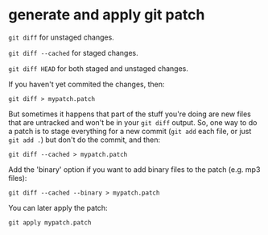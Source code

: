 # generate and apply git patch

`git diff` for unstaged changes.  

`git diff --cached` for staged changes.

`git diff HEAD` for both staged and unstaged changes.

If you haven't yet commited the changes, then:

    git diff > mypatch.patch

But sometimes it happens that part of the stuff you're doing are new files that are untracked and won't be in your `git diff` output. So, one way to do a patch is to stage everything for a new commit (`git add` each file, or just `git add .`) but don't do the commit, and then:

    git diff --cached > mypatch.patch

Add the 'binary' option if you want to add binary files to the patch (e.g. mp3 files):

    git diff --cached --binary > mypatch.patch

You can later apply the patch:

    git apply mypatch.patch

